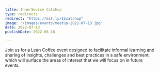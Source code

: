 ```yaml
---
title: InnerSource Catchup
type: redirects
redirect: "https://bit.ly/IScatchup"
image: "/images/events/meetup-2022-07-13.jpg"
date: 2022-07-13
publishDate: 2022-06-16

---
```


Join us for a Lean Coffee event designed to facilitate informal learning and sharing of insights, challenges and best practices in a safe environment, which will surface the areas of interest that we will focus on in future events.